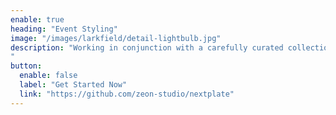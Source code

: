 ```yaml
---
enable: true
heading: "Event Styling"
image: "/images/larkfield/detail-lightbulb.jpg"
description: "Working in conjunction with a carefully curated collection of creatives and party professionals we can stage any venue for your special events.  Focusing on contemporary styling, we can provide unique and stylish interior settings which create memorable occasions.  Our event styling service is available in private homes and commercial venues.
"
button:
  enable: false
  label: "Get Started Now"
  link: "https://github.com/zeon-studio/nextplate"
---
```

